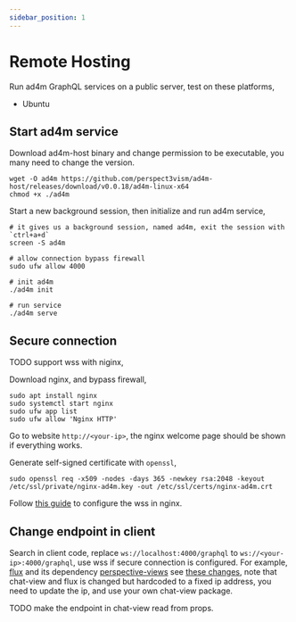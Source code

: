 ```yaml
---
sidebar_position: 1
---
```


# Remote Hosting

Run ad4m GraphQL services on a public server, test on these platforms, 
* Ubuntu

## Start ad4m service

Download ad4m-host binary and change permission to be executable, you many need to change the version.
```shell
wget -O ad4m https://github.com/perspect3vism/ad4m-host/releases/download/v0.0.18/ad4m-linux-x64
chmod +x ./ad4m
```

Start a new background session, then initialize and run ad4m service,

```shell
# it gives us a background session, named ad4m, exit the session with `ctrl+a+d`
screen -S ad4m

# allow connection bypass firewall
sudo ufw allow 4000

# init ad4m
./ad4m init

# run service
./ad4m serve
```

## Secure connection

TODO support wss with niginx,

Download nginx, and bypass firewall,
```shell
sudo apt install nginx
sudo systemctl start nginx
sudo ufw app list
sudo ufw allow 'Nginx HTTP'
```
Go to website `http://<your-ip>`, the nginx welcome page should be shown if everything works.

Generate self-signed certificate with `openssl`,

```shell
sudo openssl req -x509 -nodes -days 365 -newkey rsa:2048 -keyout /etc/ssl/private/nginx-ad4m.key -out /etc/ssl/certs/nginx-ad4m.crt
```

Follow [this guide](https://github.com/nicokaiser/nginx-websocket-proxy) to configure the wss in nginx.

## Change endpoint in client

Search in client code, replace `ws://localhost:4000/graphql` to `ws://<your-ip>:4000/graphql`, use wss if secure connection is configured.
For example, [flux](https://github.com/fluxsocial/flux) and its dependency [perspective-views](https://github.com/fluxsocial/perspective-views) see [these changes](https://github.com/fluxsocial/flux/compare/dev...remote-host), note that chat-view and flux is changed but hardcoded to a fixed ip address, you need to update the ip, and use your own chat-view package.

TODO make the endpoint in chat-view read from props.
